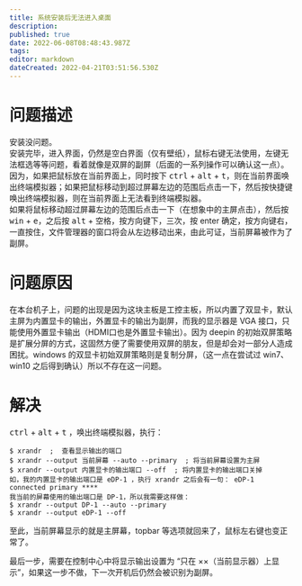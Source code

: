 ```yaml
---
title: 系统安装后无法进入桌面
description: 
published: true
date: 2022-06-08T08:48:43.987Z
tags: 
editor: markdown
dateCreated: 2022-04-21T03:51:56.530Z
---
```


# 问题描述
安装没问题。    
安装完毕，进入界面，仍然是空白界面（仅有壁纸），鼠标右键无法使用，左键无法框选等等问题，看着就像是双屏的副屏（后面的一系列操作可以确认这一点）。  
因为，如果把鼠标放在当前界面上，同时按下 <kbd>ctrl</kbd> + <kbd>alt</kbd> + <kbd>t</kbd>，则在当前界面唤出终端模拟器；如果把鼠标移动到超过屏幕左边的范围后点击一下，然后按快捷键唤出终端模拟器，则在当前界面上无法看到终端模拟器。  
如果将鼠标移动超过屏幕左边的范围后点击一下（在想象中的主屏点击），然后按 <kbd>win</kbd> + <kbd>e</kbd>，之后按 <kbd>alt</kbd> + <kbd>空格</kbd>，按方向键下，三次，按 enter 确定，按方向键右，一直按住，文件管理器的窗口将会从左边移动出来，由此可证，当前屏幕被作为了副屏。  

# 问题原因
在本台机子上，问题的出现是因为这块主板是工控主板，所以内置了双显卡，默认主屏为内置显卡的输出，外置显卡的输出为副屏，而我的显示器是 VGA 接口，只能使用外置显卡输出（HDMI口也是外置显卡输出）。因为 deepin 的初始双屏策略是扩展分屏的方式，这固然方便了需要使用双屏的朋友，但是却会对一部分人造成困扰。windows 的双显卡初始双屏策略则是复制分屏，（这一点在尝试过 win7、win10 之后得到确认）所以不存在这一问题。

# 解决
<kbd>ctrl</kbd> + <kbd>alt</kbd> + <kbd>t</kbd> ，唤出终端模拟器，执行：  
```
$ xrandr  ;  查看显示输出的端口
$ xrandr --output 当前屏幕 --auto --primary  ; 将当前屏幕设置为主屏
$ xrandr --output 内置显卡的输出端口 --off  ; 将内置显卡的输出端口关掉
如，我的内置显卡的输出端口是 eDP-1 ，执行 xrandr 之后会有一句： eDP-1 connected primary ****
我当前的屏幕使用的输出端口是 DP-1，所以我需要这样做：
$ xrandr --output DP-1 --auto --primary
$ xrandr --output eDP-1 --off
```
至此，当前屏幕显示的就是主屏幕，topbar 等选项就回来了，鼠标左右键也变正常了。

最后一步，需要在控制中心中将显示输出设置为 “只在 ××（当前显示器）上显示”，如果这一步不做，下一次开机后仍然会被识别为副屏。
